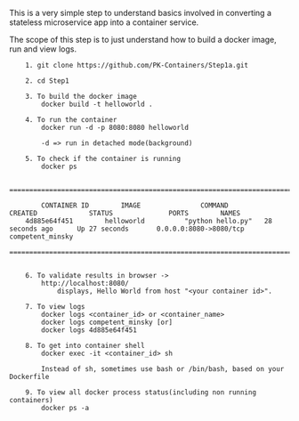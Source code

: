 This is a very simple step to understand basics involved in converting a stateless microservice app into a container service.

The scope of this step is to just understand how to build a docker image, run and view logs.

		1. git clone https://github.com/PK-Containers/Step1a.git
		
		2. cd Step1
		
		3. To build the docker image
		    docker build -t helloworld .
		    
		4. To run the container
		    docker run -d -p 8080:8080 helloworld
		    
		    -d => run in detached mode(background)
		
		5. To check if the container is running
		    docker ps
    
		    ============================================================================================
		    
		    CONTAINER ID        IMAGE               COMMAND             CREATED             STATUS              PORTS        NAMES
		4d885e64f451        helloworld          "python hello.py"   28 seconds ago      Up 27 seconds       0.0.0.0:8080->8080/tcp       competent_minsky    
		    ============================================================================================
		    
		
		6. To validate results in browser ->
		    http://localhost:8080/
		        displays, Hello World from host "<your container id>".
		        
		7. To view logs
		    docker logs <container_id> or <container_name>
		    docker logs competent_minsky [or]
		    docker logs 4d885e64f451
		    
		8. To get into container shell
		    docker exec -it <container_id> sh
		    
		    Instead of sh, sometimes use bash or /bin/bash, based on your Dockerfile
		    
		9. To view all docker process status(including non running containers)
		    docker ps -a
    
     
    
    
